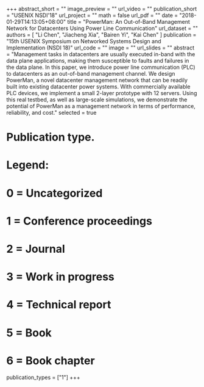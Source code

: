 +++
abstract_short = ""
image_preview = ""
url_video = ""
publication_short = "USENIX NSDI'18"
url_project = ""
math = false
url_pdf = ""
date = "2018-01-29T14:13:05+08:00"
title = "PowerMan: An Out-of-Band Management Network for Datacenters Using Power Line Communication"
url_dataset = ""
authors = [
  "Li Chen", "Jiacheng Xia", "Bairen Yi", "Kai Chen"
]
publication = "15th USENIX Symposium on Networked Systems Design and Implementation (NSDI 18)"
url_code = ""
image = ""
url_slides = ""
abstract = "Management tasks in datacenters are usually executed in-band with the data plane applications, making them susceptible to faults and failures in the data plane. In this paper, we introduce power line communication (PLC) to datacenters as an out-of-band management channel. We design PowerMan, a novel datacenter management network that can be readily built into existing datacenter power systems. With commercially available PLC devices, we implement a small 2-layer prototype with 12 servers. Using this real testbed, as well as large-scale simulations, we demonstrate the potential of PowerMan as a management network in terms of performance, reliability, and cost."
selected = true
# Publication type.
# Legend:
# 0 = Uncategorized
# 1 = Conference proceedings
# 2 = Journal
# 3 = Work in progress
# 4 = Technical report
# 5 = Book
# 6 = Book chapter
publication_types = ["1"]
+++
